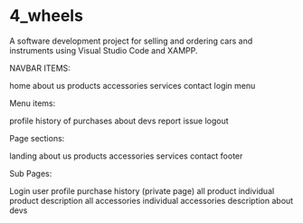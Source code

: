 # 4_wheels

A software development project for selling and ordering cars and instruments using Visual Studio Code and XAMPP.

NAVBAR ITEMS:

home
about us
products
accessories
services
contact
login
menu

Menu items:

profile
history of purchases
about devs
report issue
logout


Page sections:

landing
about us
products
accessories
services
contact
footer

Sub Pages:

Login
user profile
purchase history (private page)
all product
individual product description
all accessories
individual accessories description
about devs
